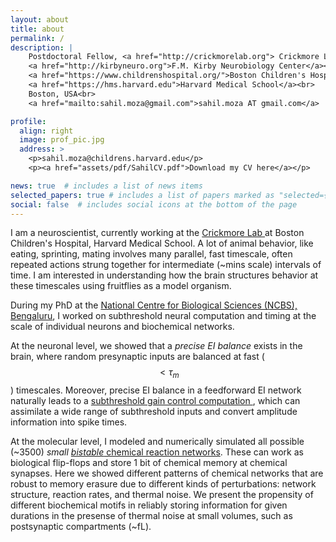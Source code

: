 ```yaml
---
layout: about
title: about
permalink: /
description: |
    Postdoctoral Fellow, <a href="http://crickmorelab.org"> Crickmore Lab</a><br>
    <a href="http://kirbyneuro.org">F.M. Kirby Neurobiology Center</a><br> 
    <a href="https://www.childrenshospital.org/">Boston Children's Hospital</a><br>
    <a href="https://hms.harvard.edu">Harvard Medical School</a><br>
    Boston, USA<br>
    <a href="mailto:sahil.moza@gmail.com">sahil.moza AT gmail.com</a>

profile:
  align: right
  image: prof_pic.jpg
  address: >
    <p>sahil.moza@childrens.harvard.edu</p>
    <p><a href="assets/pdf/SahilCV.pdf">Download my CV here</a></p>

news: true  # includes a list of news items
selected_papers: true # includes a list of papers marked as "selected={true}"
social: false  # includes social icons at the bottom of the page
---
```

I am a neuroscientist, currently working at the <a href="http://crickmorelab.org"> Crickmore Lab </a> at Boston Children's Hospital, Harvard Medical School. A lot of animal behavior, like eating, sprinting, mating involves many parallel, fast timescale, often repeated actions strung together for intermediate (~mins scale) intervals of time. I am interested in understanding how the brain structures behavior at these timescales using fruitflies as a model organism. 

During my PhD at the [National Centre for Biological Sciences (NCBS), Bengaluru](http://ncbs.res.in), I worked on subthreshold neural computation and timing at the scale of individual neurons and biochemical networks. 

At the neuronal level, we showed that a _precise EI balance_ exists in the brain, where random presynaptic inputs are balanced at fast ($$\lt \tau_m$$) timescales. Moreover, precise EI balance in a feedforward EI network naturally leads to a <a href="/projects/EI_balance/">subthreshold gain control computation </a>, which can assimilate a wide range of subthreshold inputs and convert amplitude information into spike times. 

At the molecular level, I modeled and numerically simulated all possible (~3500) _small_ <a href="/projects/chemical_bistables/">_bistable_ chemical reaction networks</a>. These can work as biological flip-flops and store 1 bit of chemical memory at chemical synapses. Here we showed different patterns of chemical networks that are robust to memory erasure due to different kinds of perturbations: network structure, reaction rates, and thermal noise. We present the propensity of different biochemical motifs in reliably storing information for given durations in the presense of thermal noise at small volumes, such as postsynaptic compartments (~fL).
